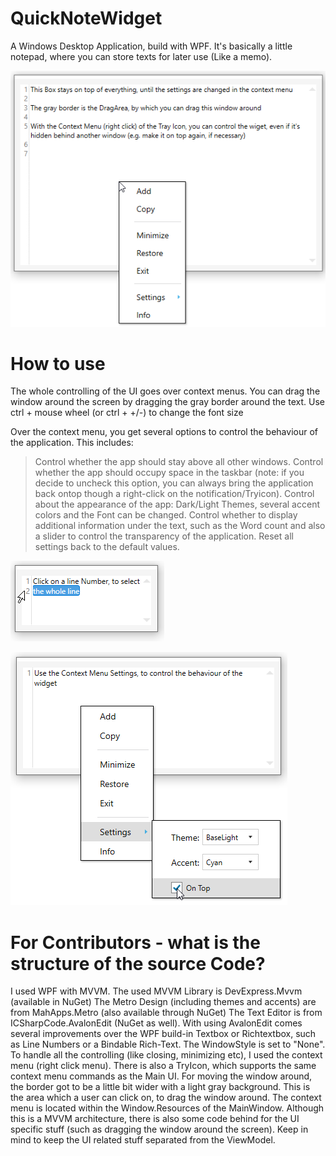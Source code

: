 # QuickNoteWidget
A Windows Desktop Application, build with WPF. It's basically a little notepad, where you can store texts for later use (Like a memo). 

![preview](https://github.com/al-develop/QuickNoteWidget/blob/master/QuickNote%201.png)

# How to use
The whole controlling of the UI goes over context menus. 
You can drag the window around the screen by dragging the gray border around the text.
Use ctrl + mouse wheel (or ctrl + +/-) to change the font size

Over the context menu, you get several options to control the behaviour of the application.
This includes: 
> Control whether the app should stay above all other windows.
> Control whether the app should occupy space in the taskbar (note: if you decide to uncheck this option, you can always bring the application back ontop though a right-click on the notification/Tryicon).
> Control about the appearance of the app: Dark/Light Themes, several accent colors and the Font can be changed.
> Control whether to display additional information under the text, such as the Word count and also a slider to control the transparency of the application.
> Reset all settings back to the default values.


![preview](https://github.com/al-develop/QuickNoteWidget/blob/master/QuickNote%202.png)

![preview](https://github.com/al-develop/QuickNoteWidget/blob/master/QuickNote%203.png)


# For Contributors - what is the structure of the source Code?
I used WPF with MVVM. The used MVVM Library is DevExpress.Mvvm (available in NuGet)
The Metro Design (including themes and accents) are from MahApps.Metro (also available through NuGet)
The Text Editor is from ICSharpCode.AvalonEdit (NuGet as well). With using AvalonEdit comes several improvements over the WPF build-in Textbox or Richtextbox, such as Line Numbers or a Bindable Rich-Text.
The WindowStyle is set to "None". To handle all the controlling (like closing, minimizing etc), I used the context menu (right click menu). 
There is also a TryIcon, which supports the same context menu commands as the Main UI.
For moving the window around, the border got to be a little bit wider with a light gray background. This is the area which a user can click on, to drag the window around.
The context menu is located within the Window.Resources of the MainWindow.
Although this is a MVVM architecture, there is also some code behind for the UI specific stuff (such as dragging the window around the screen).
Keep in mind to keep the UI related stuff separated from the ViewModel.
